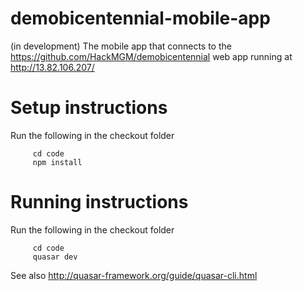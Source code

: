 # demobicentennial-mobile-app
(in development) The mobile app that connects to the https://github.com/HackMGM/demobicentennial web app running at http://13.82.106.207/

# Setup instructions
Run the following in the checkout folder
	
~~~~
     cd code
     npm install
~~~~


# Running instructions
Run the following in the checkout folder
	
~~~~
     cd code
     quasar dev
~~~~

See also http://quasar-framework.org/guide/quasar-cli.html